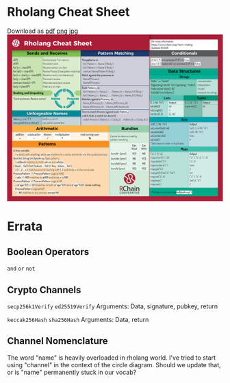 # Rholang Cheat Sheet

Download as [pdf](RholangCheetSheet_10.04.18.pdf) [png](RholangCheetSheet_10.04.18.png) [jpg](RholangCheetSheet_10.04.18.jpg)
![Rendered cheat sheet](RholangCheetSheet_10.04.18.png)

# Errata

## Boolean Operators
`and` `or` `not`

## Crypto Channels
`secp256k1Verify`
`ed25519Verify`
Arguments: Data, signature, pubkey, return

`keccak256Hash`
`sha256Hash`
Arguments: Data, return

## Channel Nomenclature
The word "name" is heavily overloaded in rholang world. I've tried to start using "channel" in the context of the circle diagram. Should we update that, or is "name" permanently stuck in our vocab?
